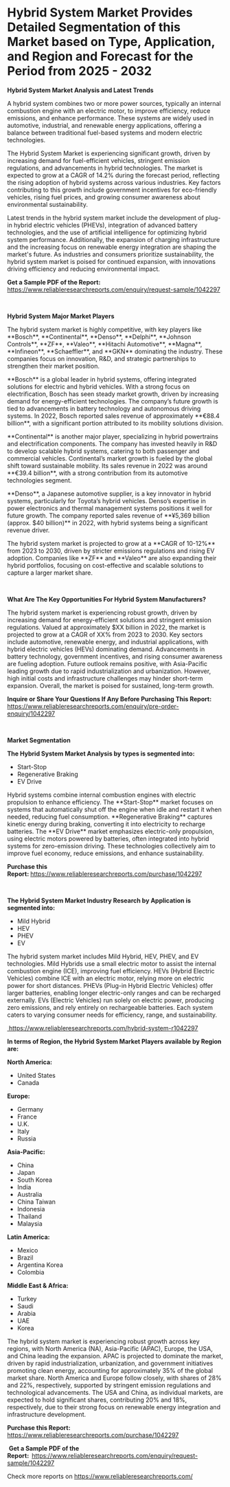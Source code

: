 <p><h1>Hybrid System Market Provides Detailed Segmentation of this Market based on Type, Application, and Region and Forecast for the Period from 2025 - 2032</h1></p><p><strong>Hybrid System Market Analysis and Latest Trends</strong></p>
<p><p>A hybrid system combines two or more power sources, typically an internal combustion engine with an electric motor, to improve efficiency, reduce emissions, and enhance performance. These systems are widely used in automotive, industrial, and renewable energy applications, offering a balance between traditional fuel-based systems and modern electric technologies.</p><p>The Hybrid System Market is experiencing significant growth, driven by increasing demand for fuel-efficient vehicles, stringent emission regulations, and advancements in hybrid technologies. The market is expected to grow at a CAGR of 14.2% during the forecast period, reflecting the rising adoption of hybrid systems across various industries. Key factors contributing to this growth include government incentives for eco-friendly vehicles, rising fuel prices, and growing consumer awareness about environmental sustainability.</p><p>Latest trends in the hybrid system market include the development of plug-in hybrid electric vehicles (PHEVs), integration of advanced battery technologies, and the use of artificial intelligence for optimizing hybrid system performance. Additionally, the expansion of charging infrastructure and the increasing focus on renewable energy integration are shaping the market's future. As industries and consumers prioritize sustainability, the hybrid system market is poised for continued expansion, with innovations driving efficiency and reducing environmental impact.</p></p>
<p><strong>Get a Sample PDF of the Report:&nbsp;</strong> <a href="https://www.reliableresearchreports.com/enquiry/request-sample/1042297?utm_campaign=1581&utm_medium=2&utm_source=Github&utm_content=ia&utm_term=21012025&utm_id=hybrid-system">https://www.reliableresearchreports.com/enquiry/request-sample/1042297</a></p>
<p>&nbsp;</p>
<p><strong>Hybrid System Major Market Players</strong></p>
<p><p>The hybrid system market is highly competitive, with key players like **Bosch**, **Continental**, **Denso**, **Delphi**, **Johnson Controls**, **ZF**, **Valeo**, **Hitachi Automotive**, **Magna**, **Infineon**, **Schaeffler**, and **GKN** dominating the industry. These companies focus on innovation, R&D, and strategic partnerships to strengthen their market position.</p><p>**Bosch** is a global leader in hybrid systems, offering integrated solutions for electric and hybrid vehicles. With a strong focus on electrification, Bosch has seen steady market growth, driven by increasing demand for energy-efficient technologies. The company’s future growth is tied to advancements in battery technology and autonomous driving systems. In 2022, Bosch reported sales revenue of approximately **€88.4 billion**, with a significant portion attributed to its mobility solutions division.</p><p>**Continental** is another major player, specializing in hybrid powertrains and electrification components. The company has invested heavily in R&D to develop scalable hybrid systems, catering to both passenger and commercial vehicles. Continental’s market growth is fueled by the global shift toward sustainable mobility. Its sales revenue in 2022 was around **€39.4 billion**, with a strong contribution from its automotive technologies segment.</p><p>**Denso**, a Japanese automotive supplier, is a key innovator in hybrid systems, particularly for Toyota’s hybrid vehicles. Denso’s expertise in power electronics and thermal management systems positions it well for future growth. The company reported sales revenue of **¥5,369 billion (approx. $40 billion)** in 2022, with hybrid systems being a significant revenue driver.</p><p>The hybrid system market is projected to grow at a **CAGR of 10-12%** from 2023 to 2030, driven by stricter emissions regulations and rising EV adoption. Companies like **ZF** and **Valeo** are also expanding their hybrid portfolios, focusing on cost-effective and scalable solutions to capture a larger market share.</p></p>
<p>&nbsp;</p>
<p><strong>What Are The Key Opportunities For Hybrid System Manufacturers?</strong></p>
<p><p>The hybrid system market is experiencing robust growth, driven by increasing demand for energy-efficient solutions and stringent emission regulations. Valued at approximately $XX billion in 2022, the market is projected to grow at a CAGR of XX% from 2023 to 2030. Key sectors include automotive, renewable energy, and industrial applications, with hybrid electric vehicles (HEVs) dominating demand. Advancements in battery technology, government incentives, and rising consumer awareness are fueling adoption. Future outlook remains positive, with Asia-Pacific leading growth due to rapid industrialization and urbanization. However, high initial costs and infrastructure challenges may hinder short-term expansion. Overall, the market is poised for sustained, long-term growth.</p></p>
<p><strong>Inquire or Share Your Questions If Any Before Purchasing This Report:</strong> <a href="https://www.reliableresearchreports.com/enquiry/pre-order-enquiry/1042297?utm_campaign=1581&utm_medium=2&utm_source=Github&utm_content=ia&utm_term=21012025&utm_id=hybrid-system">https://www.reliableresearchreports.com/enquiry/pre-order-enquiry/1042297</a></p>
<p>&nbsp;</p>
<p><strong>Market Segmentation</strong></p>
<p><strong>The Hybrid System Market Analysis by types is segmented into:</strong></p>
<p><ul><li>Start-Stop</li><li>Regenerative Braking</li><li>EV Drive</li></ul></p>
<p><p>Hybrid systems combine internal combustion engines with electric propulsion to enhance efficiency. The **Start-Stop** market focuses on systems that automatically shut off the engine when idle and restart it when needed, reducing fuel consumption. **Regenerative Braking** captures kinetic energy during braking, converting it into electricity to recharge batteries. The **EV Drive** market emphasizes electric-only propulsion, using electric motors powered by batteries, often integrated into hybrid systems for zero-emission driving. These technologies collectively aim to improve fuel economy, reduce emissions, and enhance sustainability.</p></p>
<p><strong>Purchase this Report:&nbsp;</strong><a href="https://www.reliableresearchreports.com/purchase/1042297?utm_campaign=1581&utm_medium=2&utm_source=Github&utm_content=ia&utm_term=21012025&utm_id=hybrid-system">https://www.reliableresearchreports.com/purchase/1042297</a></p>
<p>&nbsp;</p>
<p><strong>The Hybrid System Market Industry Research by Application is segmented into:</strong></p>
<p><ul><li>Mild Hybrid</li><li>HEV</li><li>PHEV</li><li>EV</li></ul></p>
<p><p>The hybrid system market includes Mild Hybrid, HEV, PHEV, and EV technologies. Mild Hybrids use a small electric motor to assist the internal combustion engine (ICE), improving fuel efficiency. HEVs (Hybrid Electric Vehicles) combine ICE with an electric motor, relying more on electric power for short distances. PHEVs (Plug-in Hybrid Electric Vehicles) offer larger batteries, enabling longer electric-only ranges and can be recharged externally. EVs (Electric Vehicles) run solely on electric power, producing zero emissions, and rely entirely on rechargeable batteries. Each system caters to varying consumer needs for efficiency, range, and sustainability.</p></p>
<p><a href="https://www.reliableresearchreports.com/hybrid-system-r1042297?utm_campaign=1581&utm_medium=2&utm_source=Github&utm_content=ia&utm_term=21012025&utm_id=hybrid-system">&nbsp;https://www.reliableresearchreports.com/hybrid-system-r1042297</a></p>
<p><strong>In terms of Region, the Hybrid System Market Players available by Region are:</strong></p>
<p>
    <p> <strong> North America: </strong>
        <ul>
            <li>United States</li>
            <li>Canada</li>
        </ul>
        </p> 
    <p> <strong> Europe: </strong>
        <ul>
            <li>Germany</li>
            <li>France</li>
            <li>U.K.</li>
            <li>Italy</li>
            <li>Russia</li>
        </ul>
        </p> 
    <p> <strong> Asia-Pacific: </strong>
        <ul>
            <li>China</li>
            <li>Japan</li>
            <li>South Korea</li>
            <li>India</li>
            <li>Australia</li>
            <li>China Taiwan</li>
            <li>Indonesia</li>
            <li>Thailand</li>
            <li>Malaysia</li>
        </ul>
        </p> 
    <p> <strong> Latin America: </strong>
        <ul>
            <li>Mexico</li>
            <li>Brazil</li>
            <li>Argentina Korea</li>
            <li>Colombia</li>
        </ul>
        </p> 
    <p> <strong> Middle East & Africa: </strong>
        <ul>
            <li>Turkey</li>
            <li>Saudi</li>
            <li>Arabia</li>
            <li>UAE</li>
            <li>Korea</li>
        </ul>
    </p>
    </p>
<p><p>The hybrid system market is experiencing robust growth across key regions, with North America (NA), Asia-Pacific (APAC), Europe, the USA, and China leading the expansion. APAC is projected to dominate the market, driven by rapid industrialization, urbanization, and government initiatives promoting clean energy, accounting for approximately 35% of the global market share. North America and Europe follow closely, with shares of 28% and 22%, respectively, supported by stringent emission regulations and technological advancements. The USA and China, as individual markets, are expected to hold significant shares, contributing 20% and 18%, respectively, due to their strong focus on renewable energy integration and infrastructure development.</p></p>
<p><strong>Purchase this Report: </strong><a href="https://www.reliableresearchreports.com/purchase/1042297?utm_campaign=1581&utm_medium=2&utm_source=Github&utm_content=ia&utm_term=21012025&utm_id=hybrid-system">https://www.reliableresearchreports.com/purchase/1042297</a></p>
<p>&nbsp;<strong>Get a Sample PDF of the Report:&nbsp;&nbsp;</strong><a href="https://www.reliableresearchreports.com/enquiry/request-sample/1042297?utm_campaign=1581&utm_medium=2&utm_source=Github&utm_content=ia&utm_term=21012025&utm_id=hybrid-system">https://www.reliableresearchreports.com/enquiry/request-sample/1042297</a></p>
<p><strong></strong></p>
<p>Check more reports on <a href="https://www.reliableresearchreports.com/?utm_campaign=1581&utm_medium=2&utm_source=Github&utm_content=ia&utm_term=21012025&utm_id=hybrid-system">https://www.reliableresearchreports.com/</a></p>